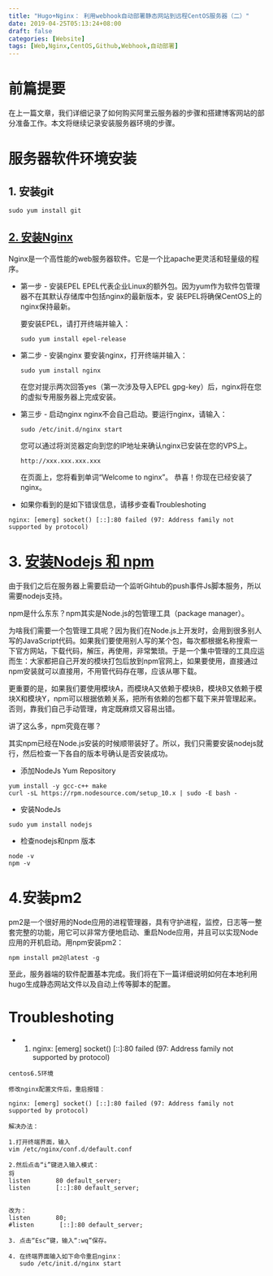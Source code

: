 ```yaml
---
title: "Hugo+Nginx： 利用webhook自动部署静态网站到远程CentOS服务器（二）"
date: 2019-04-25T05:13:24+08:00
draft: false
categories: [Website]
tags: [Web,Nginx,CentOS,Github,Webhook,自动部署]
---
```


# 前篇提要
在上一篇文章，我们详细记录了如何购买阿里云服务器的步骤和搭建博客网站的部分准备工作。本文将继续记录安装服务器环境的步骤。

# 服务器软件环境安装
## 1. 安装git

```
sudo yum install git
```
## [2. 安装Nginx](https://blog.csdn.net/hanshileiai/article/details/54571028)
Nginx是一个高性能的web服务器软件。它是一个比apache更灵活和轻量级的程序。

* 第一步 - 安装EPEL
  EPEL代表企业Linux的额外包。因为yum作为软件包管理器不在其默认存储库中包括nginx的最新版本，安    装EPEL将确保CentOS上的nginx保持最新。

  要安装EPEL，请打开终端并输入：
  
  ```
  sudo yum install epel-release
  ```

* 第二步 - 安装nginx
  要安装nginx，打开终端并输入：
  
  ```
  sudo yum install nginx
  ```
  在您对提示两次回答yes（第一次涉及导入EPEL gpg-key）后，nginx将在您的虚拟专用服务器上完成安装。

* 第三步 - 启动nginx
  nginx不会自己启动。要运行nginx，请输入：
  
  ```
  sudo /etc/init.d/nginx start
  ```
  您可以通过将浏览器定向到您的IP地址来确认nginx已安装在您的VPS上。
  
  ```
  http://xxx.xxx.xxx.xxx
  ```
  在页面上，您将看到单词“Welcome to nginx”。
  恭喜！你现在已经安装了nginx。
 * 如果你看到的是如下错误信息，请移步查看Troubleshoting

```
nginx: [emerg] socket() [::]:80 failed (97: Address family not supported by protocol)
```
# 3. [安装Nodejs 和 npm](https://tecadmin.net/install-latest-nodejs-and-npm-on-centos/)
由于我们之后在服务器上需要启动一个监听Gihtub的push事件Js脚本服务，所以需要nodejs支持。

npm是什么东东？npm其实是Node.js的包管理工具（package manager）。

为啥我们需要一个包管理工具呢？因为我们在Node.js上开发时，会用到很多别人写的JavaScript代码。如果我们要使用别人写的某个包，每次都根据名称搜索一下官方网站，下载代码，解压，再使用，非常繁琐。于是一个集中管理的工具应运而生：大家都把自己开发的模块打包后放到npm官网上，如果要使用，直接通过npm安装就可以直接用，不用管代码存在哪，应该从哪下载。

更重要的是，如果我们要使用模块A，而模块A又依赖于模块B，模块B又依赖于模块X和模块Y，npm可以根据依赖关系，把所有依赖的包都下载下来并管理起来。否则，靠我们自己手动管理，肯定既麻烦又容易出错。

讲了这么多，npm究竟在哪？

其实npm已经在Node.js安装的时候顺带装好了。所以，我们只需要安装nodejs就行，然后检查一下各自的版本号确认是否安装成功。
* 添加NodeJs Yum Repository

```
yum install -y gcc-c++ make
curl -sL https://rpm.nodesource.com/setup_10.x | sudo -E bash -
```
* 安装NodeJs

```
sudo yum install nodejs
```
* 检查nodejs和npm 版本

```
node -v
npm -v
```
# 4.安装pm2
pm2是一个很好用的Node应用的进程管理器，具有守护进程，监控，日志等一整套完整的功能，用它可以非常方便地启动、重启Node应用，并且可以实现Node应用的开机启动。用npm安装pm2：

```
npm install pm2@latest -g
```
至此，服务器端的软件配置基本完成。我们将在下一篇详细说明如何在本地利用hugo生成静态网站文件以及自动上传等脚本的配置。

# Troubleshoting
* 1. nginx: [emerg] socket() [::]:80 failed (97: Address family not supported by protocol)

```
centos6.5环境

修改nginx配置文件后，重启报错：

nginx: [emerg] socket() [::]:80 failed (97: Address family not supported by protocol)

解决办法：

1.打开终端界面，输入 
vim /etc/nginx/conf.d/default.conf

2.然后点击“i”键进入输入模式：
将
listen       80 default_server;
listen       [::]:80 default_server;


改为：
listen       80;
#listen       [::]:80 default_server;

3. 点击“Esc”键，输入“:wq”保存。

4. 在终端界面输入如下命令重启nginx：
   sudo /etc/init.d/nginx start

```

